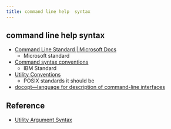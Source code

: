 ```yaml
---
title: command line help  syntax
---
```


## command line help syntax


- [Command Line Standard \| Microsoft Docs](https://docs.microsoft.com/en-us/previous-versions/windows/it-pro/windows-powershell-1.0/ee156811(v=technet.10))
    - Microsoft standard
- [Command syntax conventions](https://www.ibm.com/support/knowledgecenter/en/STAV45/com.ibm.sonas.doc/sonas_manpages_syntax.html)
    - IBM Standard
- [Utility Conventions](http://pubs.opengroup.org/onlinepubs/9699919799/basedefs/V1_chap12.html#tag_12_01)
    - POSIX standards it should be
- [docopt—language for description of command\-line interfaces](http://docopt.org/)


## Reference
- [Utility Argument Syntax](https://stackoverflow.com/questions/9725675/is-there-a-standard-format-for-command-line-shell-help-text)
